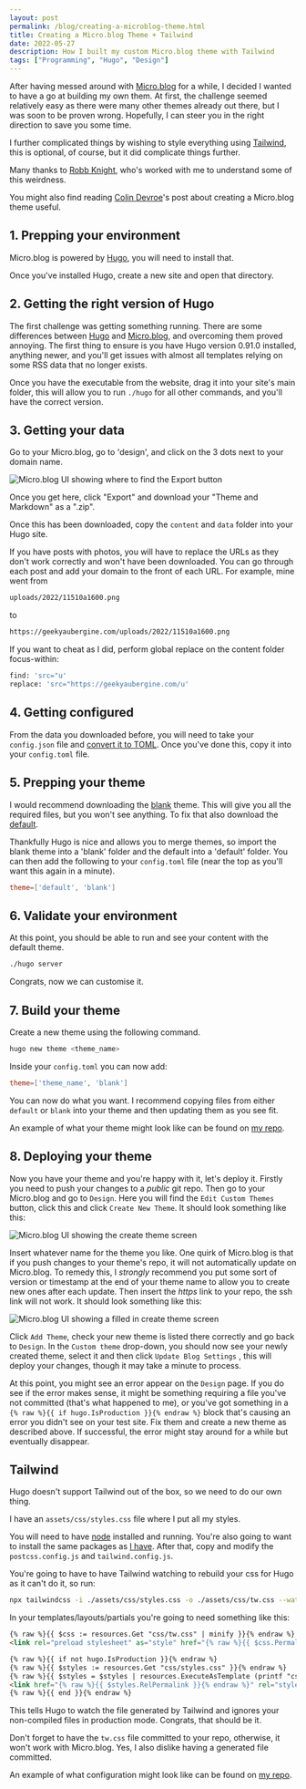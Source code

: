 ```yaml
---
layout: post
permalink: /blog/creating-a-microblog-theme.html
title: Creating a Micro.blog Theme + Tailwind
date: 2022-05-27
description: How I built my custom Micro.blog theme with Tailwind
tags: ["Programming", "Hugo", "Design"]
---
```


After having messed around with [Micro.blog](https://micro.blog) for a while, I decided I wanted to have a go at building my own them. At first, the challenge seemed relatively easy as there were many other themes already out there, but I was soon to be proven wrong. Hopefully, I can steer you in the right direction to save you some time.

I further complicated things by wishing to style everything using [Tailwind](https://tailwindcss.com/), this is optional, of course, but it did complicate things further.

Many thanks to [Robb Knight](https://rknight.me), who's worked with me to understand some of this weirdness.

You might also find reading [Colin Devroe](https://cdevroe.com/2021/03/29/notes-mb-themes/)'s post about creating a Micro.blog theme useful.

## 1. Prepping your environment

Micro.blog is powered by [Hugo](https://gohugo.io/), you will need to install that.

Once you've installed Hugo, create a new site and open that directory.

## 2. Getting the right version of Hugo

The first challenge was getting something running. There are some differences between [Hugo](https://gohugo.io/) and [Micro.blog](https://micro.blog), and overcoming them proved annoying. The first thing to ensure is you have Hugo version 0.91.0 installed, anything newer, and you'll get issues with almost all templates relying on some RSS data that no longer exists.

Once you have the executable from the website, drag it into your site's main folder, this will allow you to run `./hugo` for all other commands, and you'll have the correct version.

## 3. Getting your data

Go to your Micro.blog, go to 'design', and click on the 3 dots next to your domain name.

![Micro.blog UI showing where to find the Export button](../images/creating_a_microblog_theme/2022-05-26-18-18-37.png)

Once you get here, click "Export" and download your "Theme and Markdown" as a ".zip".

Once this has been downloaded, copy the `content` and `data` folder into your Hugo site.

If you have posts with photos, you will have to replace the URLs as they don't work correctly and won't have been downloaded. You can go through each post and add your domain to the front of each URL. For example, mine went from 

```bash
uploads/2022/11510a1600.png
```

to


```bash
https://geekyaubergine.com/uploads/2022/11510a1600.png
```

If you want to cheat as I did, perform global replace on the content folder focus-within:

```bash
find: 'src="u'
replace: 'src="https://geekyaubergine.com/u'
```

## 4. Getting configured

From the data you downloaded before, you will need to take your `config.json` file and [convert it to TOML](https://www.convertsimple.com/convert-json-to-toml/). Once you've done this, copy it into your `config.toml` file.

## 5. Prepping your theme

I would recommend downloading the [blank](https://github.com/microdotblog/theme-blank) theme. This will give you all the required files, but you won't see anything. To fix that also download the [default](https://github.com/microdotblog/theme-default).

Thankfully Hugo is nice and allows you to merge themes, so import the blank theme into a 'blank' folder and the default into a 'default' folder. You can then add the following to your `config.toml` file (near the top as you'll want this again in a minute).

```toml
theme=['default', 'blank']
```

## 6. Validate your environment

At this point, you should be able to run and see your content with the default theme.

```bash
./hugo server
```

Congrats, now we can customise it.

## 7. Build your theme

Create a new theme using the following command.

```bash
hugo new theme <theme_name>
``` 

Inside your `config.toml` you can now add:

```toml
theme=['theme_name', 'blank']
``` 

You can now do what you want. I recommend copying files from either `default` or `blank` into your theme and then updating them as you see fit. 

An example of what your theme might look like can be found on [my repo](https://github.com/GeekyAubergine/zoeaubert-micro-theme).

## 8. Deploying your theme

Now you have your theme and you're happy with it, let's deploy it. Firstly you need to push your changes to a *public* git repo. Then go to your Micro.blog and go to `Design`. Here you will find the `Edit Custom Themes` button, click this and click `Create New Theme`. It should look something like this:

![Micro.blog UI showing the create theme screen](../images/creating_a_microblog_theme/2022-05-27-19-40-24.png)

Insert whatever name for the theme you like. One quirk of Micro.blog is that if you push changes to your theme's repo, it will not automatically update on Micro.blog. To remedy this, I _strongly_ recommend you put some sort of version or timestamp at the end of your theme name to allow you to create new ones after each update. Then insert the _https_ link to your repo, the ssh link will not work. It should look something like this:

![Micro.blog UI showing a filled in create theme screen](../images/creating_a_microblog_theme/2022-05-27-19-43-32.png)

Click `Add Theme`, check your new theme is listed there correctly and go back to `Design`. In the `Custom theme` drop-down, you should now see your newly created theme, select it and then click `Update Blog Settings` , this will deploy your changes, though it may take a minute to process.

At this point, you might see an error appear on the `Design` page. If you do see if the error makes sense, it might be something requiring a file you've not committed (that's what happened to me), or you've got something in a `{% raw %}{{ if hugo.IsProduction }}{% endraw %}` block that's causing an error you didn't see on your test site. Fix them and create a new theme as described above. If successful, the error might stay around for a while but eventually disappear. 


## Tailwind

Hugo doesn't support Tailwind out of the box, so we need to do our own thing. 

I have an `assets/css/styles.css` file where I put all my styles.

You will need to have [node](https://nodejs.org/en/) installed and running. You're also going to want to install the same packages as [I have](https://github.com/GeekyAubergine/zoeaubert-micro-theme). After that, copy and modify the `postcss.config.js` and `tailwind.config.js`.

You're going to have to have Tailwind watching to rebuild your css for Hugo as it can't do it, so run: 

```bash
npx tailwindcss -i ./assets/css/styles.css -o ./assets/css/tw.css --watch --minify
```

In your templates/layouts/partials you're going to need something like this:
```html
{% raw %}{{ $css := resources.Get "css/tw.css" | minify }}{% endraw %}
<link rel="preload stylesheet" as="style" href="{% raw %}{{ $css.Permalink }}{% endraw %}" />

{% raw %}{{ if not hugo.IsProduction }}{% endraw %}
{% raw %}{{ $styles := resources.Get "css/styles.css" }}{% endraw %}
{% raw %}{{ $styles = $styles | resources.ExecuteAsTemplate (printf "css/styles.dev.%v.css" now.UnixMilli) . }}{% endraw %}
<link href="{% raw %}{{ $styles.RelPermalink }}{% endraw %}" rel="stylesheet" />
{% raw %}{{ end }}{% endraw %}
```

This tells Hugo to watch the file generated by Tailwind and ignores your non-compiled files in production mode. Congrats, that should be it. 

Don't forget to have the `tw.css` file committed to your repo, otherwise, it won't work with Micro.blog. Yes, I also dislike having a generated file committed.

An example of what configuration might look like can be found on [my repo](https://github.com/GeekyAubergine/zoeaubert-micro-theme).